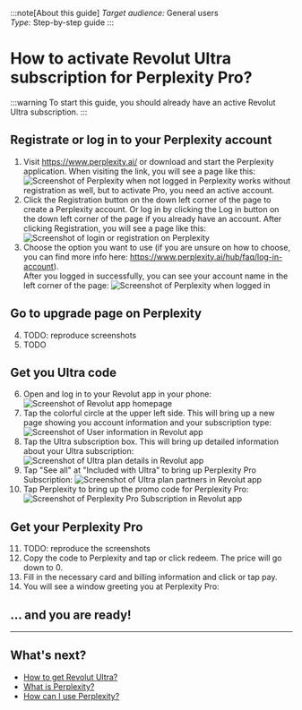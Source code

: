:::note[About this guide]
_Target audience:_ General users<br>
_Type:_ Step-by-step guide
:::

# How to activate Revolut Ultra subscription for Perplexity Pro?

:::warning
To start this guide, you should already have an active Revolut Ultra subscription.
:::

## Registrate or log in to your Perplexity account
1. Visit https://www.perplexity.ai/ or download and start the Perplexity application. When visiting the link, you will see a page like this:
![Screenshot of Perplexity when not logged in](image.png)
Perplexity works without registration as well, but to activate Pro, you need an active account.
1. Click the Registration button on the down left corner of the page to create a Perplexity account.
Or log in by clicking the Log in button on the down left corner of the page if you already have an account.
After clicking Registration, you will see a page like this:
![Screenshot of login or registration on Perplexity](image-1.png)
1. Choose the option you want to use (if you are unsure on how to choose, you can find more info here: https://www.perplexity.ai/hub/faq/log-in-account). <br>After you logged in successfully, you can see your account name in the left corner of the page:
![Screenshot of Perplexity when logged in](image-2.png)

## Go to upgrade page on Perplexity
4. TODO: reproduce screenshots
1. TODO

## Get you Ultra code
6. Open and log in to your Revolut app in your phone:
![Screenshot of Revolut app homepage](IMG_7263.JPEG)
1. Tap the colorful circle at the upper left side. This will bring up a new page showing you account information and your subscription type:
![Screenshot of User information in Revolut app](IMG_7264.JPEG)
1. Tap the Ultra subscription box. This will bring up detailed information about your Ultra subscription:
![Screenshot of Ultra plan details in Revolut app](IMG_7265.JPEG)
1. Tap "See all" at "Included with Ultra" to bring up Perplexity Pro Subscription:
![Screenshot of Ultra plan partners in Revolut app](IMG_7266.PNG)
1. Tap Perplexity to bring up the promo code for Perplexity Pro:
![Screenshot of Perplexity Pro Subscription in Revolut app](IMG_7267.JPEG)

## Get your Perplexity Pro
11. TODO: reproduce the screenshots
1. Copy the code to Perplexity and tap or click redeem. The price will go down to 0.
1. Fill in the necessary card and billing information and click or tap pay.
1. You will see a window greeting you at Perplexity Pro:

## ... and you are ready!

---

## What's next?
- <a href="https://www.revolut.com/ultra-plan/"> How to get Revolut Ultra?
- <a href="https://www.perplexity.ai/hub/faq/what-is-perplexity"> What is Perplexity?
- <a href="https://www.perplexity.ai/hub/faq/what-should-i-use-perplexity-for"> How can I use Perplexity?

